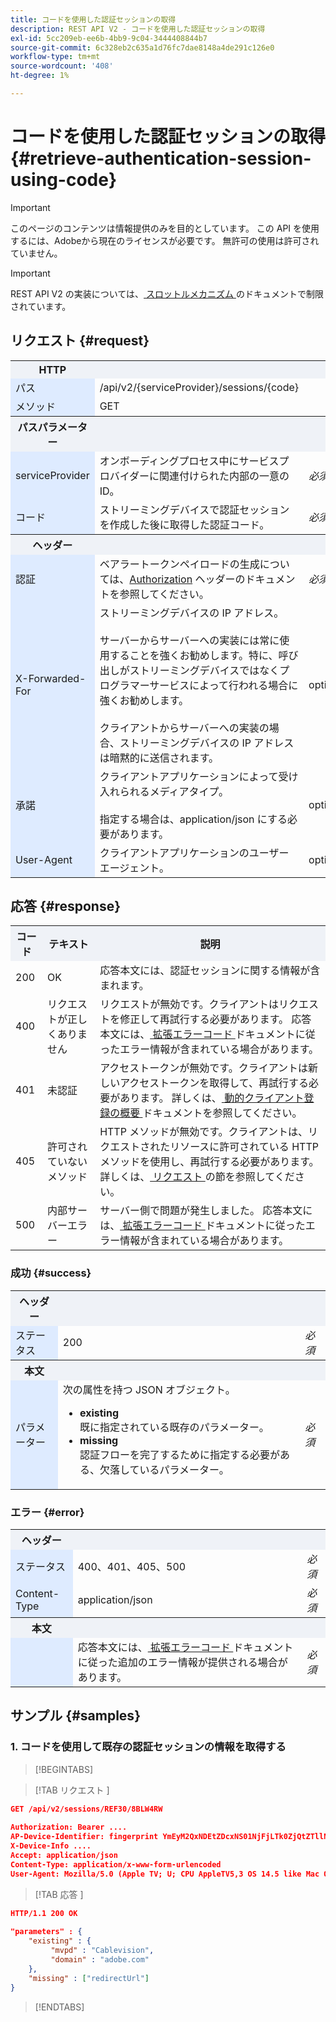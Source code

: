 ```yaml
---
title: コードを使用した認証セッションの取得
description: REST API V2 - コードを使用した認証セッションの取得
exl-id: 5cc209eb-ee6b-4bb9-9c04-3444408844b7
source-git-commit: 6c328eb2c635a1d76fc7dae8148a4de291c126e0
workflow-type: tm+mt
source-wordcount: '408'
ht-degree: 1%

---
```


# コードを使用した認証セッションの取得 {#retrieve-authentication-session-using-code}

>[!IMPORTANT]
>
> このページのコンテンツは情報提供のみを目的としています。 この API を使用するには、Adobeから現在のライセンスが必要です。 無許可の使用は許可されていません。

>[!IMPORTANT]
>
> REST API V2 の実装については、[ スロットルメカニズム ](/help/authentication/throttling-mechanism.md) のドキュメントで制限されています。

## リクエスト {#request}

<table style="table-layout:auto">
   <tr>
      <th style="background-color: #EFF2F7;">HTTP</th>
      <th style="background-color: #EFF2F7;"></th>
      <th style="background-color: #EFF2F7;"></th>
   </tr>
   <tr>
      <td style="background-color: #DEEBFF;">パス</td>
      <td>/api/v2/{serviceProvider}/sessions/{code}</td>
      <td></td>
   </tr>
   <tr>
      <td style="background-color: #DEEBFF;">メソッド</td>
      <td>GET</td>
      <td></td>
   </tr>
   <tr>
      <th style="background-color: #EFF2F7;">パスパラメーター</th>
      <th style="background-color: #EFF2F7;"></th>
      <th style="background-color: #EFF2F7;"></th>
   </tr>
   <tr>
      <td style="background-color: #DEEBFF;">serviceProvider</td>
      <td>オンボーディングプロセス中にサービスプロバイダーに関連付けられた内部の一意の ID。</td>
      <td><i>必須</i></td>
   </tr>
    <tr>
      <td style="background-color: #DEEBFF;">コード</td>
      <td>ストリーミングデバイスで認証セッションを作成した後に取得した認証コード。</td>
      <td><i>必須</i></td>
   </tr>
   <tr>
      <th style="background-color: #EFF2F7;">ヘッダー</th>
      <th style="background-color: #EFF2F7;"></th>
      <th style="background-color: #EFF2F7;"></th>
   </tr>
   <tr>
      <td style="background-color: #DEEBFF;">認証</td>
      <td>ベアラートークンペイロードの生成については、<a href="../../appendix/headers/rest-api-v2-appendix-headers-authorization.md">Authorization</a> ヘッダーのドキュメントを参照してください。</td>
      <td><i>必須</i></td>
   </tr>
   <tr>
      <td style="background-color: #DEEBFF;">X-Forwarded-For</td>
      <td>
         ストリーミングデバイスの IP アドレス。
         <br/><br/>
         サーバーからサーバーへの実装には常に使用することを強くお勧めします。特に、呼び出しがストリーミングデバイスではなくプログラマーサービスによって行われる場合に強くお勧めします。
         <br/><br/>
         クライアントからサーバーへの実装の場合、ストリーミングデバイスの IP アドレスは暗黙的に送信されます。
      </td> 
      <td>optional</td>
   </tr>
   <tr>
      <td style="background-color: #DEEBFF;">承諾</td>
      <td>
         クライアントアプリケーションによって受け入れられるメディアタイプ。
         <br/><br/>
         指定する場合は、application/json にする必要があります。
      </td>
      <td>optional</td>
   </tr>
   <tr>
      <td style="background-color: #DEEBFF;">User-Agent</td>
      <td>クライアントアプリケーションのユーザーエージェント。</td>
      <td>optional</td>
   </tr>
</table>

## 応答 {#response}

<table style="table-layout:auto">
   <tr>
      <th style="background-color: #EFF2F7;">コード</th>
      <th style="background-color: #EFF2F7;">テキスト</th>
      <th style="background-color: #EFF2F7;">説明</th>
   </tr>
   <tr>
      <td>200</td>
      <td>OK</td>
      <td>
        応答本文には、認証セッションに関する情報が含まれます。
      </td>
   </tr>
   <tr>
      <td>400</td>
      <td>リクエストが正しくありません</td>
      <td>
        リクエストが無効です。クライアントはリクエストを修正して再試行する必要があります。 応答本文には、<a href="../../../enhanced-error-codes.md"> 拡張エラーコード </a> ドキュメントに従ったエラー情報が含まれている場合があります。
      </td>
   </tr>
   <tr>
      <td>401</td>
      <td>未認証</td>
      <td>
        アクセストークンが無効です。クライアントは新しいアクセストークンを取得して、再試行する必要があります。 詳しくは、<a href="../../../dcr-api/dynamic-client-registration-overview.md"> 動的クライアント登録の概要 </a> ドキュメントを参照してください。
      </td>
   </tr>
   <tr>
      <td>405</td>
      <td>許可されていないメソッド</td>
      <td>
        HTTP メソッドが無効です。クライアントは、リクエストされたリソースに許可されている HTTP メソッドを使用し、再試行する必要があります。 詳しくは、<a href="#request"> リクエスト </a> の節を参照してください。
      </td>
   </tr>
   <tr>
      <td>500</td>
      <td>内部サーバーエラー</td>
      <td>
        サーバー側で問題が発生しました。 応答本文には、<a href="../../../enhanced-error-codes.md"> 拡張エラーコード </a> ドキュメントに従ったエラー情報が含まれている場合があります。
      </td>
   </tr>
</table>

### 成功 {#success}

<table style="table-layout:auto">
   <tr>
      <th style="background-color: #EFF2F7;">ヘッダー</th>
      <th style="background-color: #EFF2F7"></th>
      <th style="background-color: #EFF2F7;"></th>
   </tr>
   <tr>
      <td style="background-color: #DEEBFF;">ステータス</td>
      <td>200</td>
      <td><i>必須</i></td>
   </tr>
   <tr>
      <th style="background-color: #EFF2F7;">本文</th>
      <th style="background-color: #EFF2F7"></th>
      <th style="background-color: #EFF2F7;"></th>
   </tr>
   <tr>
      <td style="background-color: #DEEBFF;">パラメーター</td>
      <td>
         次の属性を持つ JSON オブジェクト。
         <ul>
            <li><b>existing</b><br/> 既に指定されている既存のパラメーター。</li>
            <li><b>missing</b><br/> 認証フローを完了するために指定する必要がある、欠落しているパラメーター。</li>
         </ul>
      </td>
      <td><i>必須</i></td>
</table>

### エラー {#error}

<table style="table-layout:auto">
   <tr>
      <th style="background-color: #EFF2F7;">ヘッダー</th>
      <th style="background-color: #EFF2F7;"></th>
      <th style="background-color: #EFF2F7;"></th>
   </tr>
   <tr>
      <td style="background-color: #DEEBFF;">ステータス</td>
      <td>400、401、405、500</td>
      <td><i>必須</i></td>
   </tr>
   <tr>
      <td style="background-color: #DEEBFF;">Content-Type</td>
      <td>application/json</td>
      <td><i>必須</i></td>
   </tr>
   <tr>
      <th style="background-color: #EFF2F7;">本文</th>
      <th style="background-color: #EFF2F7;"></th>
      <th style="background-color: #EFF2F7;"></th>
   </tr>
   <tr>
      <td style="background-color: #DEEBFF;"></td>
      <td>応答本文には、<a href="../../../enhanced-error-codes.md"> 拡張エラーコード </a> ドキュメントに従った追加のエラー情報が提供される場合があります。</td>
      <td><i>必須</i></td>
   </tr>
</table>

## サンプル {#samples}

### 1. コードを使用して既存の認証セッションの情報を取得する

>[!BEGINTABS]

>[!TAB  リクエスト ]

```JSON
GET /api/v2/sessions/REF30/8BLW4RW
 
Authorization: Bearer ....
AP-Device-Identifier: fingerprint YmEyM2QxNDEtZDcxNS01NjFjLTk0ZjQtZTllNGM5NjZiMWVi
X-Device-Info ....
Accept: application/json
Content-Type: application/x-www-form-urlencoded
User-Agent: Mozilla/5.0 (Apple TV; U; CPU AppleTV5,3 OS 14.5 like Mac OS X; en_US)
```

>[!TAB  応答 ]

```JSON
HTTP/1.1 200 OK
 
"parameters" : {
    "existing" : {           
         "mvpd" : "Cablevision",
         "domain" : "adobe.com"
    },
    "missing" : ["redirectUrl"]
}
```

>[!ENDTABS]
